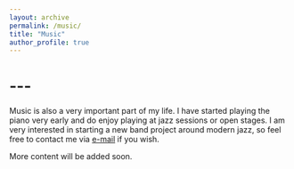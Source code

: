 ```yaml
---
layout: archive
permalink: /music/
title: "Music"
author_profile: true
---
```




# ---

Music is also a very important part of my life. I have started playing the piano very early and do enjoy playing at jazz sessions or open stages. I am very interested in starting a new band project around modern jazz, so feel free to contact me via [e-mail](mailto:prinz@math.hu-berlin.de) if you wish.

More content will be added soon.

